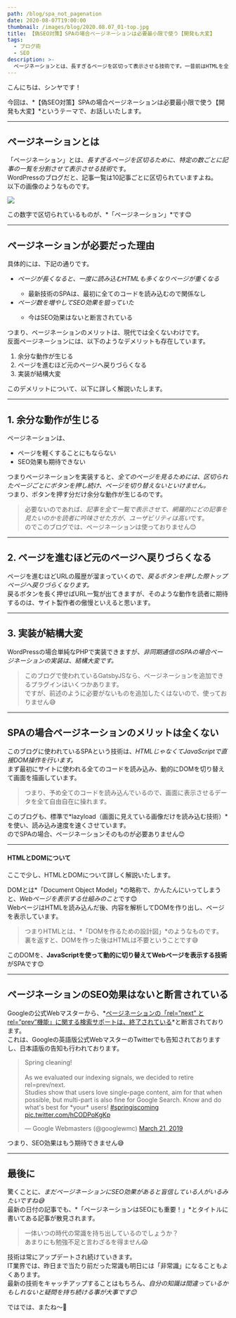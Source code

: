 ```yaml
---
path: /blog/spa_not_pagenation
date: 2020-08-07T19:00:00
thumbnail: /images/blog/2020.08.07_01-top.jpg
title: 【偽SEO対策】SPAの場合ページネーションは必要最小限で使う【開発も大変】
tags:
  - ブログ術
  - SEO
description: >-
  ページネーションとは、長すぎるページを区切って表示させる技術です。一昔前はHTMLを全て読み込んでページを描画していたので、長すぎるページを軽くするためにページネーションは必要でした。SPAでは従来とページの描画方法が違うので、必要ありません。
---
```


こんにちは、シンヤです！

今回は、*【偽SEO対策】SPAの場合ページネーションは必要最小限で使う【開発も大変】*というテーマで、お話しいたします。

---

## ページネーションとは

「ページネーション」とは、*長すぎるページを区切るために、特定の数ごとに記事の一覧を分割させて表示させる技術*です。  
WordPressのブログだと、記事一覧は10記事ごとに区切られていますよね。  
以下の画像のようなものです。

![](/images/blog/2020.08.07_01-01.jpg)

この数字で区切られているものが、*「ページネーション」*です😊

---

## ページネーションが必要だった理由

具体的には、下記の通りです。

<ul class="u-pa-reset u-pa-24 u-pt-16 u-pb-16 u-list-none">
  <li><em>ページが長くなると、一度に読み込むHTMLも多くなりページが重くなる</em></li>
  <ul class="u-bg-reset u-m-reset u-mb-24 u-pa-reset u-list-none">
    <li class="u-list-arrow">最新技術のSPAは、最初に全てのコードを読み込むので関係なし</li>
  </ul>
  <li><em>ページ数を増やしてSEO効果を狙っていた</em></li>
  <ul class="u-bg-reset u-m-reset u-pa-reset u-list-none">
    <li class="u-list-arrow">今はSEO効果はないと断言されている</li>
  </ul>
</ul>

つまり、ページネーションのメリットは、現代では全くないわけです。  
反面ページネーションには、以下のようなデメリットも存在しています。

1. 余分な動作が生じる
2. ページを進むほど元のページへ戻りづらくなる
3. 実装が結構大変

このデメリットについて、以下に詳しく解説いたします。

---

## 1. 余分な動作が生じる

ページネーションは、

- ページを軽くすることにもならない
- SEO効果も期待できない

つまりページネーションを実装すると、*全てのページを見るためには、区切られたページごとにボタンを押し続け、ページを切り替えないといけません。*  
つまり、ボタンを押す分だけ余分な動作が生じるのです。

> 必要ないのであれば、*記事を全て一覧で表示させて、網羅的にどの記事を見たいのかを読者に吟味させた方が、ユーザビリティは高い*です。  
> のでこのブログでは、ページネーションは使っておりません😊

---

## 2. ページを進むほど元のページへ戻りづらくなる

ページを進むほどURLの履歴が溜まっていくので、*戻るボタンを押した際トップページへ戻りづらくなります。*  
戻るボタンを長く押せばURL一覧が出てきますが、そのような動作を読者に期待するのは、サイト製作者の傲慢といえると思います。

---

## 3. 実装が結構大変

WordPressの場合単純なPHPで実装できますが、*非同期通信のSPAの場合ページネーションの実装は、結構大変です。*

> このブログで使われているGatsbyJSなら、ページネーションを追加できるプラグインはいくつかあります。  
> ですが、前述のように必要がないものを追加したくはないので、使っておりません😅

---

## SPAの場合ページネーションのメリットは全くない

このブログに使われているSPAという技術は、*HTMLじゃなくてJavaScriptで直接DOM操作を行います。*  
まず最初にサイトに使われる全てのコードを読み込み、動的にDOMを切り替えて画面を描画しています。

> つまり、予め全てのコードを読み込んでいるので、画面に表示させるデータを全て自由自在に操れます。

このブログも、標準で*lazyload（画面に見えている画像だけを読み込む技術）*を使い、読み込み速度を速くさせています。  
のでSPAの場合、ページネーションそのものが必要ありません😊

<hr class="u-bt-lightest u-mt-48 u-mb-48">

#### HTMLとDOMについて

ここで少し、HTMLとDOMについて詳しく解説いたします。

DOMとは*「Document Object Model」*の略称で、かんたんにいってしまうと、*Webページを表示する仕組みのこと*です😊  
WebページはHTMLを読み込んだ後、内容を解析してDOMを作り出し、ページを表示しています。

> つまりHTMLとは、*「DOMを作るための設計図」*のようなものです。  
> 裏を返すと、DOMを作った後はHTMLは不要ということです😅

このDOMを、**JavaScriptを使って動的に切り替えてWebページを表示する技術**がSPAです😊

---

## ページネーションのSEO効果はないと断言されている

Googleの公式Webマスターから、*[ページネーションの「rel=”next” と rel=”prev”機能」に関する検索サポートは、終了されている](https://webmaster-ja.googleblog.com/2011/12/relnext-relprev.html)*と断言されております。  
これは、Googleの英語版公式WebマスターのTwitterでも告知されておりますし、日本語版の告知も行われております。

<blockquote class="twitter-tweet"><p lang="en" dir="ltr">Spring cleaning! <br><br>As we evaluated our indexing signals, we decided to retire rel=prev/next. <br>Studies show that users love single-page content, aim for that when possible, but multi-part is also fine for Google Search. Know and do what&#39;s best for *your* users! <a href="https://twitter.com/hashtag/springiscoming?src=hash&amp;ref_src=twsrc%5Etfw">#springiscoming</a> <a href="https://t.co/hCODPoKgKp">pic.twitter.com/hCODPoKgKp</a></p>&mdash; Google Webmasters (@googlewmc) <a href="https://twitter.com/googlewmc/status/1108726443251519489?ref_src=twsrc%5Etfw">March 21, 2019</a></blockquote> <script async src="https://platform.twitter.com/widgets.js" charset="utf-8"></script>

つまり、SEO効果はもう期待できません😅

---

## 最後に

驚くことに、*まだページネーションにSEO効果があると盲信している人がいるみたいですね😅*  
最新の日付の記事でも、*「ページネーションはSEOにも重要！」*とタイトルに書いてある記事が散見されます。  

> 一体いつの時代の常識を持ち出しているのでしょうか？  
> あまりにも勉強不足と言わざるを得ません😱

技術は常にアップデートされ続けていきます。  
IT業界では、昨日まで当たり前だった常識も明日には「非常識」になることもよくあります。  
最新の技術をキャッチアップすることはもちろん、*自分の知識は間違っているかもしれないと疑問を持ち続ける事が大事です😊*

ではでは、またね〜🤗
